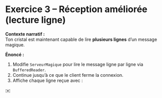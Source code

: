 # Exercice 3 – Réception améliorée (lecture ligne)

**Contexte narratif :**  
Ton cristal est maintenant capable de lire **plusieurs lignes** d’un message magique.

**Énoncé :**  
1. Modifie `ServeurMagique` pour lire le message ligne par ligne via `BufferedReader`.  
2. Continue jusqu’à ce que le client ferme la connexion.  
3. Affiche chaque ligne reçue avec :

✉️ <ligne>
